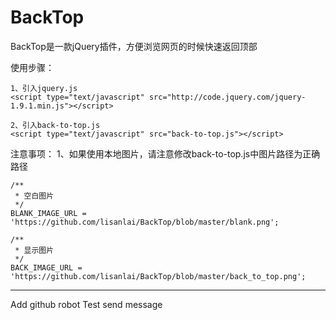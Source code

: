 BackTop
========

BackTop是一款jQuery插件，方便浏览网页的时候快速返回顶部

使用步骤：

	1、引入jquery.js
	<script type="text/javascript" src="http://code.jquery.com/jquery-1.9.1.min.js"></script>
  
	2、引入back-to-top.js
	<script type="text/javascript" src="back-to-top.js"></script>
  
 
注意事项：
	1、如果使用本地图片，请注意修改back-to-top.js中图片路径为正确路径
	
	
	/**
	 * 空白图片
	 */
	BLANK_IMAGE_URL = 'https://github.com/lisanlai/BackTop/blob/master/blank.png';
	
	/**
	 * 显示图片
	 */
	BACK_IMAGE_URL = 'https://github.com/lisanlai/BackTop/blob/master/back_to_top.png';
	


------
Add github robot
Test send message

